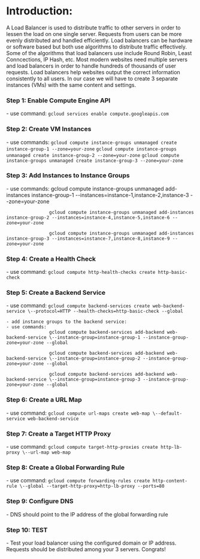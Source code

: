 <h1>Introduction:</h1>

A Load Balancer is used to distribute traffic to other servers in order to lessen the load on one single server. Requests from users can be more evenly distributed and handled efficiently. Load balancers can be hardware or software based but both use algorithms to distribute traffic effectively. Some of the algorithms that load balancers use include Round Robin, Least Conncections, IP Hash, etc. Most modern websites need multiple servers and load balancers in order to handle hundreds of thousands of user requests. Load balancers help websites output the correct information consistently to all users. In our case we will have to create 3 separate instances (VMs) with the same content and settings. 

<h3>Step 1: Enable Compute Engine API</h3>
	- use command:	<code>gcloud services enable compute.googleapis.com</code>

<h3>Step 2: Create VM Instances</h3>
	- use commands: 
					<code>gcloud compute instance-groups unmanaged create instance-group-1 --zone=your-zone</code>
					<code>gcloud compute instance-groups unmanaged create instance-group-2 --zone=your-zone</code>
					<code>gcloud compute instance-groups unmanaged create instance-group-3 --zone=your-zone</code>

<h3>Step 3: Add Instances to Instance Groups</h3>
	- use commands:
					gcloud compute instance-groups unmanaged add-instances instance-group-1 --instances=instance-1,instance-2,instance-3 --zone=your-zone
	
					gcloud compute instance-groups unmanaged add-instances instance-group-2 --instances=instance-4,instance-5,instance-6 --zone=your-zone

					gcloud compute instance-groups unmanaged add-instances instance-group-3 --instances=instance-7,instance-8,instance-9 --zone=your-zone

<h3>Step 4: Create a Health Check</h3>
	- use command: <code>gcloud compute http-health-checks create http-basic-check</code>

<h3>Step 5: Create a Backend Service</h3>
	- use command: 
					<code>gcloud compute backend-services create web-backend-service \--protocol=HTTP --health-checks=http-basic-check --global</code>

	- add instance groups to the backend service:
	- use commands: 
					gcloud compute backend-services add-backend web-backend-service \--instance-group=instance-group-1 --instance-group-zone=your-zone --global

					gcloud compute backend-services add-backend web-backend-service \--instance-group=instance-group-2 --instance-group-zone=your-zone --global

					gcloud compute backend-services add-backend web-backend-service \--instance-group=instance-group-3 --instance-group-zone=your-zone --global

<h3>Step 6: Create a URL Map</h3>
	- use command: 
					<code>gcloud compute url-maps create web-map \--default-service web-backend-service</code>

<h3>Step 7: Create a Target HTTP Proxy</h3>
	- use command: 
					<code>gcloud compute target-http-proxies create http-lb-proxy \--url-map web-map</code>

<h3>Step 8: Create a Global Forwarding Rule</h3>
	- use command: 
					<code>gcloud compute forwarding-rules create http-content-rule \--global --target-http-proxy=http-lb-proxy --ports=80</code>

<h3>Step 9: Configure DNS</h3>
	- DNS should point to the IP address of the global forwarding rule 
	
<h3>Step 10: TEST</h3>
	- Test your load balancer using the configured domain or IP address. Requests should be distributed among your 3 servers. Congrats!
